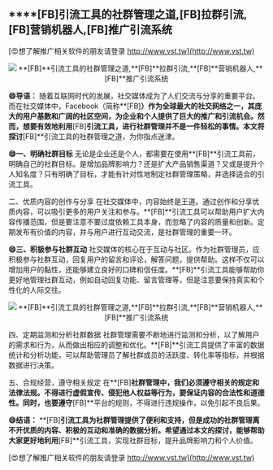 ## ****[FB]**引流工具的社群管理之道,**[FB]**拉群引流,**[FB]**营销机器人,**[FB]**推广引流系统**

[😍想了解推广相关软件的朋友请登录 http://www.vst.tw](http://www.vst.tw)

 <center><img src="https://vst.tw/MP4/tuiguang/png/7.png" alt="**[FB]**引流工具的社群管理之道,**[FB]**拉群引流,**[FB]**营销机器人,**[FB]**推广引流系统"></center>

**😄导语：**
随着互联网时代的发展，社交媒体成为了人们交流与分享的重要平台。而在社交媒体中，Facebook（简称**[FB]**）作为全球最大的社交网络之一，其庞大的用户基数和广阔的社区空间，为企业和个人提供了巨大的推广和引流机会。然而，想要有效地利用**[FB]**引流工具，进行社群管理并不是一件轻松的事情。本文将探讨**[FB]**引流工具的社群管理之道，为你指点迷津。

**😄一、明确社群目标**
无论是企业还是个人，都需要在使用**[FB]**引流工具前，明确自己的社群目标。是增加品牌影响力？还是扩大产品销售渠道？又或是提升个人知名度？只有明确了目标，才能有针对性地制定社群管理策略，并选择适合的引流工具。

二、优质内容的创作与分享
在社交媒体中，内容始终是王道。通过创作和分享优质内容，可以吸引更多的用户关注和参与。**[FB]**引流工具可以帮助用户扩大内容传播范围，但是要注意不要过度依赖工具本身，而忽略了内容的质量和创新。定期发布有价值的内容，并与用户进行互动交流，是社群管理的重要一环。

**😄三、积极参与社群互动**
社交媒体的核心在于互动与社区。作为社群管理员，应积极参与社群互动，回复用户的留言和评论，解答问题，提供帮助。这样不仅可以增加用户的黏性，还能够建立良好的口碑和信任度。**[FB]**引流工具能够帮助你更好地管理社群互动，例如自动回复功能、留言管理等，但是注意要保持真实和个性化的人际交往。

 <center><img src="https://vst.tw/MP4/tuiguang/png/2.png" alt="**[FB]**引流工具的社群管理之道,**[FB]**拉群引流,**[FB]**营销机器人,**[FB]**推广引流系统"></center>

四、定期监测和分析社群数据
社群管理需要不断地进行监测和分析，以了解用户的需求和行为，从而做出相应的调整和优化。**[FB]**引流工具提供了丰富的数据统计和分析功能，可以帮助管理员了解社群成员的活跃度、转化率等指标，并根据数据进行决策。

五、合规经营，遵守相关规定
在**[FB]**社群管理中，我们必须遵守相关的规定和法律法规。不得进行虚假宣传、侵犯他人权益等行为，要保证内容的合法性和道德性。同时，也要遵守**[FB]**平台的规则，不得进行违规操作，以免引起不良后果。

**😄结语：**
**[FB]**引流工具为社群管理提供了便利和支持，但是成功的社群管理离不开优质的内容、积极的互动和准确的数据分析。希望通过本文的探讨，能够帮助大家更好地利用**[FB]**引流工具，实现社群目标，提升品牌影响力和个人价值。

[😍想了解推广相关软件的朋友请登录 http://www.vst.tw](http://www.vst.tw)



